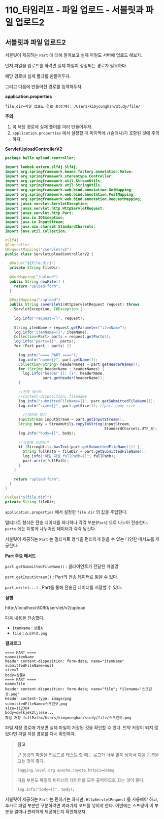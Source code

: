 # 110_타임리프 - 파일 업로드 - 서블릿과 파일 업로드2

## 서블릿과 파일 업로드2

서블릿이 제공하는 `Part` 에 대해 알아보고 실제 파일도 서버에 업로드 해보자.

먼저 파일을 업로드를 하려면 실제 차일이 정장되는 경로가 필요하다.

해당 경로에 실제 폴더를 만들어두자.

그리고 다음에 만들어진 경로를 입력해두자.



**application.properties**

```
file.dir=파일 업로드 경로 설정(예): /Users/kimyounghan/study/file/
```

**주의**

1. 꼭 해당 경로에 실제 폴더를 미리 만들어두자.
2. `application.properties` 에서 설정할 때 마지막에 `/`(슬래시)가 포함된 것에 주의하자.



**ServletUploadControllerV2**

```java
package hello.upload.controller;

import lombok.extern.slf4j.Slf4j;
import org.springframework.beans.factory.annotation.Value;
import org.springframework.stereotype.Controller;
import org.springframework.util.StreamUtils;
import org.springframework.util.StringUtils;
import org.springframework.web.bind.annotation.GetMapping;
import org.springframework.web.bind.annotation.PostMapping;
import org.springframework.web.bind.annotation.RequestMapping;
import javax.servlet.ServletException;
import javax.servlet.http.HttpServletRequest;
import javax.servlet.http.Part;
import java.io.IOException;
import java.io.InputStream;
import java.nio.charset.StandardCharsets;
import java.util.Collection;

@Slf4j
@Controller
@RequestMapping("/servlet/v2")
public class ServletUploadControllerV2 {
  
  @Value("${file.dir}")
  private String fileDir;
  
  @GetMapping("/upload")
  public String newFile() {
    return "upload-form";
  }
  
  @PostMapping("/upload")
  public String saveFileV1(HttpServletRequest request) throws
    ServletException, IOException {
    
    log.info("request={}", request);
    
    String itemName = request.getParameter("itemName");
    log.info("itemName={}", itemName);
    Collection<Part> parts = request.getParts();
    log.info("parts={}", parts);
    for (Part part : parts) {]
      
      log.info("==== PART ====");
      log.info("name={}", part.getName());
      Collection<String> headerNames = part.getHeaderNames();
      for (String headerName : headerNames) {
        log.info("header {}: {}", headerName,
                 part.getHeader(headerName));
      }
                             
      //편의 메서드
      //content-disposition; filename
      log.info("submittedFileName={}", part.getSubmittedFileName());
      log.info("size={}", part.getSize()); //part body size
      
    	//데이터 읽기
      InputStream inputStream = part.getInputStream();
      String body = StreamUtils.copyToString(inputStream,
                                             StandardCharsets.UTF_8);
      log.info("body={}", body);
                             
      //파일에 저장하기
      if (StringUtils.hasText(part.getSubmittedFileName())) {
        String fullPath = fileDir + part.getSubmittedFileName();
        log.info("파일 저장 fullPath={}", fullPath);
        part.write(fullPath);
      }
    }
    
    return "upload-form";
  }
}

```

```java
@Value("${file.dir}")
private String fileDir;
```

`application.properties` 에서 설정한 `file.dir` 의 값을 주입한다.



멀티파트 형식은 전송 데이터를 하나하나 각각 부분(`Part`) 으로 나누어 전송한다. `parts` 에는 이렇게 나누어진 데이터가 각각 담긴다.

서블릿이 제공하는 `Part` 는 멀티파트 형식을 편리하게 읽을 수 있는 다양한 메서드를 제공한다.



**Part 주요 메서드**

`part.getSubmittedFileName()` : 클라이언트가 전달한 파일명

`part,getInputStream()` : Part의 전송 데이터르 읽을 수 있다.

`part,write(...)` : Part를 통해 전송된 데이터를 저장할 수 있다.



**실행**

http://localhost:8080/servlet/v2/upload

다음 내용을 전송했다.

* `itemName` : `상품A`
* `file` : `스크린샷.png`



**결과로그**

```
==== PART ====
name=itemName
header content-disposition: form-data; name="itemName"
submittedFileName=null
size=7
body=상품A
==== PART ====
name=file
header content-disposition: form-data; name="file"; filename="스크린샷.png"
header content-type: image/png
submittedFileName=스크린샷.png
size=112384
body=qwlkjek2ljlese...
파일 저장 fullPath=/Users/kimyounghan/study/file/스크린샷.png

```

파일 저장 경로에 가보면 실제 파일이 저장된 것을 확인할 수 있다. 만약  저장이 되지 않았다면 파일 저장 경로를 다시 확인하자.



> **참고**
>
> 큰 용량의 파일을 업로드를 테스트 할 때는 로그가 너무 많이 남아서 다음 옵션을 끄는 것이 좋다.
>
> `logging.level.org.apache.coyote.http11=debug`
>
> 다음 부분도 파일의 바이너리 데이터를 모두 출력하므로 끄는 것이 좋다.
>
> `log.info("body={}", body);`



서블릿이 제공하는 `Part` 는 편하기는 하지만, `HttpServletRequest` 를 사용해야 하고, 추가로 파일 부분만 구분하려면 여러가지 코드를 넣어야 한다. 이번에는 스프링이 이 부분을 얼마나 편리하게 제공하는지 확인해보자.

